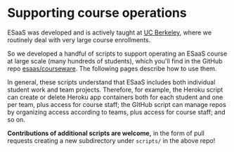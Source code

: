 # Supporting course operations

ESaaS was developed and is actively taught at [UC Berkeley](https://www.cs.berkeley.edu), where we routinely deal with very large course enrollments.

So we developed a handful of scripts to support operating an ESaaS course at large scale (many hundreds of students), which you'll find in the GitHub repo [esaas/courseware](https://github.com/esaas/courseware). The following pages describe how to use them.

In general, these scripts understand that ESaaS includes both individual student work and team projects. Therefore, for example, the Heroku script can create or delete Heroku app containers both for each student and one per team, plus access for course staff; the GItHub script can manage repos by organizing access according to teams, plus access for course staff; and so on.

**Contributions of additional scripts are welcome,** in the form of pull requests creating a new subdirectory under `scripts/` in the above repo!
